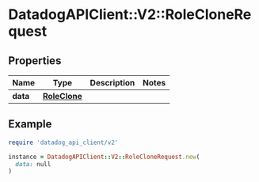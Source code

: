 # DatadogAPIClient::V2::RoleCloneRequest

## Properties

| Name     | Type                          | Description | Notes |
| -------- | ----------------------------- | ----------- | ----- |
| **data** | [**RoleClone**](RoleClone.md) |             |       |

## Example

```ruby
require 'datadog_api_client/v2'

instance = DatadogAPIClient::V2::RoleCloneRequest.new(
  data: null
)
```
